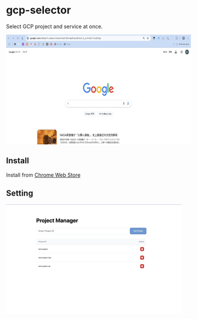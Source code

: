 # gcp-selector

Select GCP project and service at once.

<img height="300" src="image/popup.gif">

## Install

Install from [Chrome Web Store](https://chrome.google.com/webstore/detail/gcp-selector/gdfiojnnhlfmkbghihllimpaanldflag)

## Setting

<img height="300" src="image/option.png">
